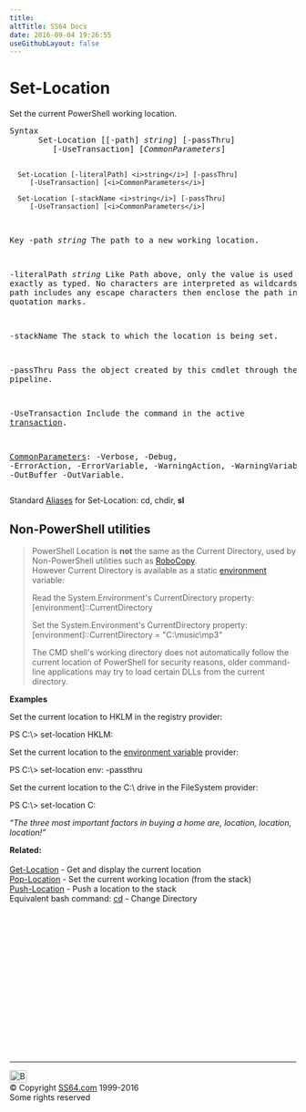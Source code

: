 ```yaml
---
title:
altTitle: SS64 Docs
date: 2016-09-04 19:26:55
useGithubLayout: false
---
```

<!-- #BeginLibraryItem "/Library/head_ps.lbi" --><!-- #EndLibraryItem --><h1>Set-Location</h1> 
<p>Set the current PowerShell working location.</p>
<pre>Syntax
      Set-Location [[-path] <i>string</i>] [-passThru]
         [-UseTransaction] [<i>CommonParameters</i>]

      Set-Location [-literalPath] <i>string</i>] [-passThru]
         [-UseTransaction] [<i>CommonParameters</i>]

      Set-Location [-stackName <i>string</i>] [-passThru]
         [-UseTransaction] [<i>CommonParameters</i>]

Key
   -path <i>string</i>
       The path to a new working location.

   -literalPath <i>string</i>
       Like Path above, only the value is used exactly as typed.
       No characters are interpreted as wildcards. If the path includes any
       escape characters then enclose the path in single quotation marks.
       
   -stackName 
       The stack to which the location is being set.

   -passThru 
       Pass the object created by this cmdlet through the pipeline.

   -UseTransaction
       Include the command in the active <a href="syntax-transactions.html">transaction</a>.

   <a href="common.html">CommonParameters</a>:
       -Verbose, -Debug, -ErrorAction, -ErrorVariable, -WarningAction, -WarningVariable,
       -OutBuffer -OutVariable.</pre>
<p>Standard <a href="get-alias.html">Aliases</a> for Set-Location:<span class="code"> cd, chdir, <b>sl</b></span></p>
<h2>Non-PowerShell utilities</h2>
<blockquote>
<p>PowerShell Location is <b>not</b> the same as the Current Directory, used by 
Non-PowerShell utilities such as <a href="../nt/robocopy.html">RoboCopy</a>.<br>
However Current Directory 
is available as a   static <a href="syntax-env.html">environment</a> variable:</p>
<p>Read the System.Environment's  CurrentDirectory property:<br>
<span class="code">[environment]::CurrentDirectory</span></p>
<p>Set the System.Environment's  CurrentDirectory property:<br>
<span class="code">[environment]::CurrentDirectory = "C:\music\mp3"</span></p>
<p>The CMD shell's working directory does not automatically  follow the current location of PowerShell for security reasons, older command-line applications may try  to load  certain DLLs from the current directory.
</p>
</blockquote>
<p><b>Examples</b></p>
<p>Set the current location to HKLM in the registry provider:</p>
<p class="code">PS C:\&gt; set-location HKLM:</p>
<p>  Set the current location to the <a href="syntax-env.html">environment variable</a> provider:</p>
<p class="code">PS C:\&gt; set-location env: -passthru</p>
<p>Set the current location to the C:\ drive in the FileSystem provider:</p>
<p class="code">PS C:\&gt; set-location C:</p>
<p class="quote"><i>“The three most important factors in buying a home are, location, location, location!”</i></p>
<p><b>Related:</b><br>
<br>
<a href="get-location.html">Get-Location</a> - Get and display the current location <a href="pop-location.html"><br>
Pop-Location</a> - Set the current working location (from the stack) <a href="push-location.html"><br>
Push-Location</a> - Push a location to the stack<br>
Equivalent bash command: <a href="../bash/cd.html">cd</a> - Change Directory</p><!-- #BeginLibraryItem "/Library/foot_ps.lbi" --><p>
<!-- PowerShell300 -->
<ins class="adsbygoogle" style="display:inline-block;width:300px;height:250px" data-ad-client="ca-pub-6140977852749469" data-ad-slot="6253539900"></ins>
<script>
(adsbygoogle = window.adsbygoogle || []).push({});
</script></p>
<hr>
<div id="bl" class="footer"><a href="set-location.html#"><img src="../images/top.png" width="30" height="22" alt="Back to the Top"></a></div>
<div id="br" class="footer, tagline">© Copyright <a href="../index.html">SS64.com</a> 1999-2016<br>
Some rights reserved</div><!-- #EndLibraryItem -->

